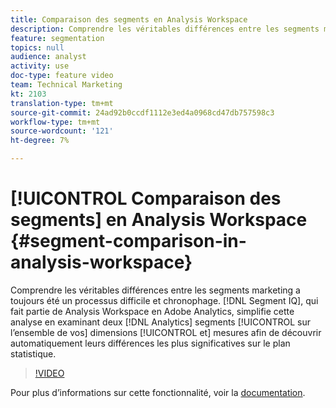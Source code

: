 ```yaml
---
title: Comparaison des segments en Analysis Workspace
description: Comprendre les véritables différences entre les segments marketing a toujours été un processus difficile et chronophage. Le QI du segment, qui fait partie de l’Analysis Workspace, simplifie cette analyse en examinant deux segments Analytics sur l’ensemble de vos dimensions et mesures afin de découvrir automatiquement leurs différences les plus significatives sur le plan statistique.
feature: segmentation
topics: null
audience: analyst
activity: use
doc-type: feature video
team: Technical Marketing
kt: 2103
translation-type: tm+mt
source-git-commit: 24ad92b0ccdf1112e3ed4a0968cd47db757598c3
workflow-type: tm+mt
source-wordcount: '121'
ht-degree: 7%

---
```



# [!UICONTROL Comparaison des segments] en Analysis Workspace {#segment-comparison-in-analysis-workspace}

Comprendre les véritables différences entre les segments marketing a toujours été un processus difficile et chronophage. [!DNL Segment IQ], qui fait partie de Analysis Workspace en Adobe Analytics, simplifie cette analyse en examinant deux [!DNL Analytics] segments [!UICONTROL sur l’ensemble de vos] dimensions [!UICONTROL et] mesures  afin de découvrir automatiquement leurs différences les plus significatives sur le plan statistique.

>[!VIDEO](https://video.tv.adobe.com/v/23976/?quality=12)

Pour plus d’informations sur cette fonctionnalité, voir la [documentation](https://marketing.adobe.com/resources/help/fr_FR/analytics/analysis-workspace/segment-comparison.html).
